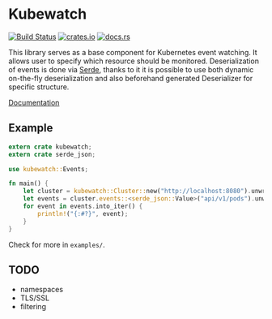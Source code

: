 # Kubewatch

[![Build Status](https://travis-ci.org/phoracek/kubewatch.svg?branch=master)](https://travis-ci.org/phoracek/kubewatch)
[![crates.io](https://meritbadge.herokuapp.com/kubewatch)](https://crates.io/crates/kubewatch)
[![docs.rs](https://docs.rs/kubewatch/badge.svg)](https://docs.rs/kubewatch)

This library serves as a base component for Kubernetes event watching. It allows user to
specify which resource should be monitored. Deserialization of events is done via
[Serde](https://serde.rs/), thanks to it it is possible to use both dynamic on-the-fly
deserialization and also beforehand generated Deserializer for specific structure.

[Documentation](https://docs.rs/kubewatch)

## Example

```rust
extern crate kubewatch;
extern crate serde_json;

use kubewatch::Events;

fn main() {
    let cluster = kubewatch::Cluster::new("http://localhost:8080").unwrap();
    let events = cluster.events::<serde_json::Value>("api/v1/pods").unwrap();
    for event in events.into_iter() {
        println!("{:#?}", event);
    }
}
```

Check for more in `examples/`.

## TODO

- namespaces
- TLS/SSL
- filtering
